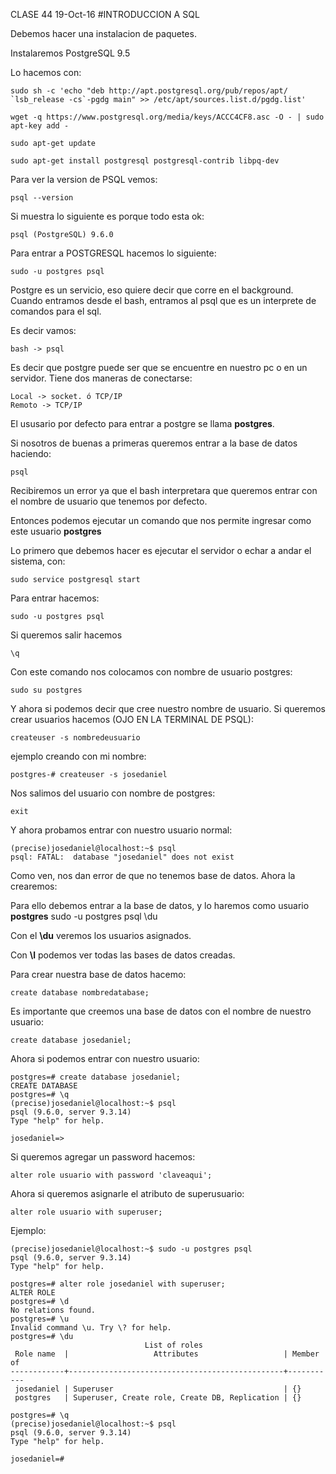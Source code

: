 CLASE 44
19-Oct-16
#INTRODUCCION A SQL

Debemos hacer una instalacion de paquetes.

Instalaremos PostgreSQL 9.5

Lo hacemos con:

	sudo sh -c 'echo "deb http://apt.postgresql.org/pub/repos/apt/ `lsb_release -cs`-pgdg main" >> /etc/apt/sources.list.d/pgdg.list'

	wget -q https://www.postgresql.org/media/keys/ACCC4CF8.asc -O - | sudo apt-key add -

	sudo apt-get update

	sudo apt-get install postgresql postgresql-contrib libpq-dev

Para ver la version de PSQL vemos:

	psql --version

Si muestra lo siguiente es porque todo esta ok:

	psql (PostgreSQL) 9.6.0

Para entrar a POSTGRESQL hacemos lo siguiente:

	sudo -u postgres psql

Postgre es un servicio, eso quiere decir que corre en el background. Cuando entramos desde el bash, entramos al psql que es un interprete de comandos para el sql.

Es decir vamos:

	bash -> psql

Es decir que postgre puede ser que se encuentre en nuestro pc o en un servidor. Tiene dos maneras de conectarse:

	Local -> socket. ó TCP/IP
	Remoto -> TCP/IP

El ususario por defecto para entrar a postgre se llama **postgres**.

Si nosotros de buenas a primeras queremos entrar a la base de datos haciendo:

	psql

Recibiremos un error ya que el bash interpretara que queremos entrar con el nombre de usuario que tenemos por defecto.

Entonces podemos ejecutar un comando que nos permite ingresar como este usuario **postgres**

Lo primero que debemos hacer es ejecutar el servidor o echar a andar el sistema, con:

	sudo service postgresql start

Para entrar hacemos:

	sudo -u postgres psql

Si queremos salir hacemos

	\q

Con este comando nos colocamos con nombre de usuario postgres:

	sudo su postgres

Y ahora si podemos decir que cree nuestro nombre de usuario.
Si queremos crear usuarios hacemos (OJO EN LA TERMINAL DE PSQL):

	createuser -s nombredeusuario

ejemplo creando con mi nombre:

	postgres-# createuser -s josedaniel

Nos salimos del usuario con nombre de postgres:

	exit

Y ahora probamos entrar con nuestro usuario normal:

	(precise)josedaniel@localhost:~$ psql
	psql: FATAL:  database "josedaniel" does not exist

Como ven, nos dan error de que no tenemos base de datos. Ahora la crearemos:

Para ello debemos entrar a la base de datos, y lo haremos como usuario **postgres**
	sudo -u postgres psql
	\du

Con el **\du** veremos los usuarios asignados.

Con **\l** podemos ver todas las bases de datos creadas.

Para crear nuestra base de datos hacemo:

	create database nombredatabase;

Es importante que creemos una base de datos con el nombre de nuestro usuario:

	create database josedaniel;

Ahora si podemos entrar con nuestro usuario:

	postgres=# create database josedaniel;
	CREATE DATABASE
	postgres=# \q
	(precise)josedaniel@localhost:~$ psql
	psql (9.6.0, server 9.3.14)
	Type "help" for help.

	josedaniel=> 

Si queremos agregar un password hacemos:

	alter role usuario with password 'claveaqui';

Ahora si queremos asignarle el atributo de superusuario:

	alter role usuario with superuser;

Ejemplo:

	(precise)josedaniel@localhost:~$ sudo -u postgres psql
	psql (9.6.0, server 9.3.14)
	Type "help" for help.

	postgres=# alter role josedaniel with superuser;
	ALTER ROLE
	postgres=# \d
	No relations found.
	postgres=# \u
	Invalid command \u. Try \? for help.
	postgres=# \du
	                              List of roles
	 Role name  |                   Attributes                   | Member of 
	------------+------------------------------------------------+-----------
	 josedaniel | Superuser                                      | {}
	 postgres   | Superuser, Create role, Create DB, Replication | {}

	postgres=# \q
	(precise)josedaniel@localhost:~$ psql
	psql (9.6.0, server 9.3.14)
	Type "help" for help.

	josedaniel=# 



